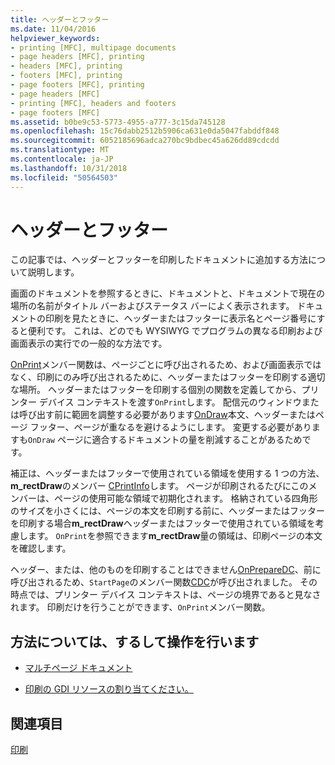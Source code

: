 ```yaml
---
title: ヘッダーとフッター
ms.date: 11/04/2016
helpviewer_keywords:
- printing [MFC], multipage documents
- page headers [MFC], printing
- headers [MFC], printing
- footers [MFC], printing
- page footers [MFC], printing
- page headers [MFC]
- printing [MFC], headers and footers
- page footers [MFC]
ms.assetid: b0be9c53-5773-4955-a777-3c15da745128
ms.openlocfilehash: 15c76dabb2512b5906ca631e0da5047fabddf848
ms.sourcegitcommit: 6052185696adca270bc9bdbec45a626dd89cdcdd
ms.translationtype: MT
ms.contentlocale: ja-JP
ms.lasthandoff: 10/31/2018
ms.locfileid: "50564503"
---
```

# <a name="headers-and-footers"></a>ヘッダーとフッター

この記事では、ヘッダーとフッターを印刷したドキュメントに追加する方法について説明します。

画面のドキュメントを参照するときに、ドキュメントと、ドキュメントで現在の場所の名前がタイトル バーおよびステータス バーによく表示されます。 ドキュメントの印刷を見たときに、ヘッダーまたはフッターに表示名とページ番号にすると便利です。 これは、どのでも WYSIWYG でプログラムの異なる印刷および画面表示の実行での一般的な方法です。

[OnPrint](../mfc/reference/cview-class.md#onprint)メンバー関数は、ページごとに呼び出されるため、および画面表示ではなく、印刷にのみ呼び出されるために、ヘッダーまたはフッターを印刷する適切な場所。 ヘッダーまたはフッターを印刷する個別の関数を定義してから、プリンター デバイス コンテキストを渡す`OnPrint`します。 配信元のウィンドウまたは呼び出す前に範囲を調整する必要があります[OnDraw](../mfc/reference/cview-class.md#ondraw)本文、ヘッダーまたはページ フッター、ページが重なるを避けるようにします。 変更する必要がありますも`OnDraw` ページに適合するドキュメントの量を削減することがあるためです。

補正は、ヘッダーまたはフッターで使用されている領域を使用する 1 つの方法、 **m_rectDraw**のメンバー [CPrintInfo](../mfc/reference/cprintinfo-structure.md)します。 ページが印刷されるたびにこのメンバーは、ページの使用可能な領域で初期化されます。 格納されている四角形のサイズを小さくには、ページの本文を印刷する前に、ヘッダーまたはフッターを印刷する場合**m_rectDraw**ヘッダーまたはフッターで使用されている領域を考慮します。 `OnPrint`を参照できます**m_rectDraw**量の領域は、印刷ページの本文を確認します。

ヘッダー、または、他のものを印刷することはできません[OnPrepareDC](../mfc/reference/cview-class.md#onpreparedc)、前に呼び出されるため、`StartPage`のメンバー関数[CDC](../mfc/reference/cdc-class.md)が呼び出されました。 その時点では、プリンター デバイス コンテキストは、ページの境界であると見なされます。 印刷だけを行うことができます、`OnPrint`メンバー関数。

## <a name="what-do-you-want-to-know-more-about"></a>方法については、するして操作を行います

- [マルチページ ドキュメント](../mfc/multipage-documents.md)

- [印刷の GDI リソースの割り当てください。](../mfc/allocating-gdi-resources.md)

## <a name="see-also"></a>関連項目

[印刷](../mfc/printing.md)

